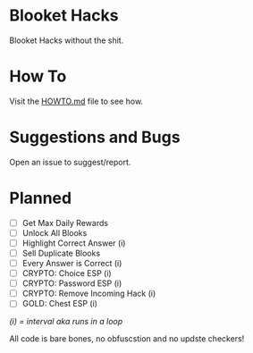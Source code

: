 # Blooket Hacks
Blooket Hacks without the shit.

# How To
Visit the [HOWTO.md](https://github.com/callmehspear/blooket/howto.md) file to see how.

# Suggestions and Bugs
Open an issue to suggest/report.

# Planned
- [ ] Get Max Daily Rewards
- [ ] Unlock All Blooks
- [ ] Highlight Correct Answer (i)
- [ ] Sell Duplicate Blooks
- [ ] Every Answer is Correct (i)
- [ ] CRYPTO: Choice ESP (i)
- [ ] CRYPTO: Password ESP (i)
- [ ] CRYPTO: Remove Incoming Hack (i)
- [ ] GOLD: Chest ESP (i)

*(i) = interval aka runs in a loop*

All code is bare bones, no obfuscstion and no updste checkers!
